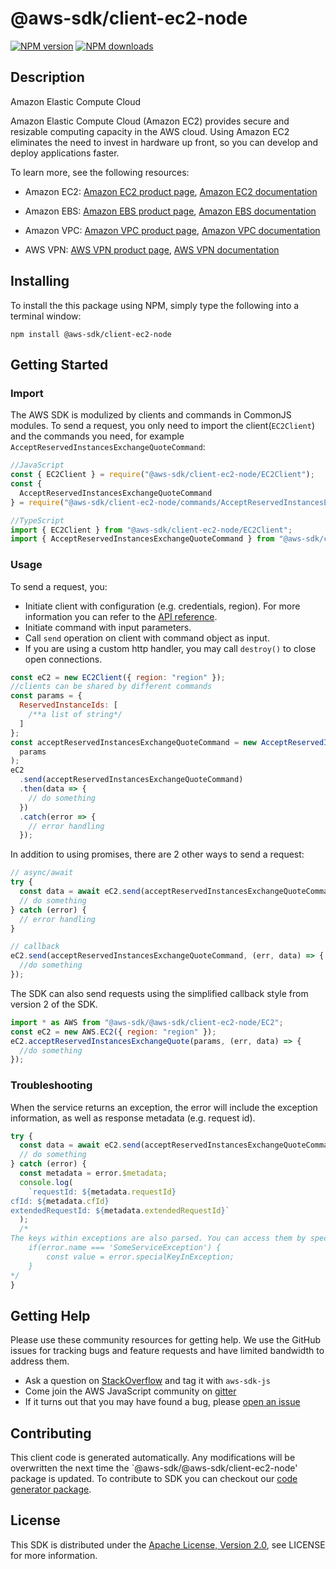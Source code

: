 # @aws-sdk/client-ec2-node

[![NPM version](https://img.shields.io/npm/v/@aws-sdk/client-ec2-node/preview.svg)](https://www.npmjs.com/package/@aws-sdk/client-ec2-node)
[![NPM downloads](https://img.shields.io/npm/dm/@aws-sdk/client-ec2-node.svg)](https://www.npmjs.com/package/@aws-sdk/client-ec2-node)

## Description

<fullname>Amazon Elastic Compute Cloud</fullname> <p>Amazon Elastic Compute Cloud (Amazon EC2) provides secure and resizable computing capacity in the AWS cloud. Using Amazon EC2 eliminates the need to invest in hardware up front, so you can develop and deploy applications faster.</p> <p>To learn more, see the following resources:</p> <ul> <li> <p>Amazon EC2: <a href="http://aws.amazon.com/ec2">Amazon EC2 product page</a>, <a href="http://aws.amazon.com/documentation/ec2">Amazon EC2 documentation</a> </p> </li> <li> <p>Amazon EBS: <a href="http://aws.amazon.com/ebs">Amazon EBS product page</a>, <a href="https://docs.aws.amazon.com/AWSEC2/latest/UserGuide/AmazonEBS.html">Amazon EBS documentation</a> </p> </li> <li> <p>Amazon VPC: <a href="http://aws.amazon.com/vpc">Amazon VPC product page</a>, <a href="http://aws.amazon.com/documentation/vpc">Amazon VPC documentation</a> </p> </li> <li> <p>AWS VPN: <a href="http://aws.amazon.com/vpn">AWS VPN product page</a>, <a href="http://aws.amazon.com/documentation/vpn">AWS VPN documentation</a> </p> </li> </ul>

## Installing

To install the this package using NPM, simply type the following into a terminal window:

```
npm install @aws-sdk/client-ec2-node
```

## Getting Started

### Import

The AWS SDK is modulized by clients and commands in CommonJS modules. To send a request, you only need to import the client(`EC2Client`) and the commands you need, for example `AcceptReservedInstancesExchangeQuoteCommand`:

```javascript
//JavaScript
const { EC2Client } = require("@aws-sdk/client-ec2-node/EC2Client");
const {
  AcceptReservedInstancesExchangeQuoteCommand
} = require("@aws-sdk/client-ec2-node/commands/AcceptReservedInstancesExchangeQuoteCommand");
```

```javascript
//TypeScript
import { EC2Client } from "@aws-sdk/client-ec2-node/EC2Client";
import { AcceptReservedInstancesExchangeQuoteCommand } from "@aws-sdk/client-ec2-node/commands/AcceptReservedInstancesExchangeQuoteCommand";
```

### Usage

To send a request, you:

- Initiate client with configuration (e.g. credentials, region). For more information you can refer to the [API reference][].
- Initiate command with input parameters.
- Call `send` operation on client with command object as input.
- If you are using a custom http handler, you may call `destroy()` to close open connections.

```javascript
const eC2 = new EC2Client({ region: "region" });
//clients can be shared by different commands
const params = {
  ReservedInstanceIds: [
    /**a list of string*/
  ]
};
const acceptReservedInstancesExchangeQuoteCommand = new AcceptReservedInstancesExchangeQuoteCommand(
  params
);
eC2
  .send(acceptReservedInstancesExchangeQuoteCommand)
  .then(data => {
    // do something
  })
  .catch(error => {
    // error handling
  });
```

In addition to using promises, there are 2 other ways to send a request:

```javascript
// async/await
try {
  const data = await eC2.send(acceptReservedInstancesExchangeQuoteCommand);
  // do something
} catch (error) {
  // error handling
}
```

```javascript
// callback
eC2.send(acceptReservedInstancesExchangeQuoteCommand, (err, data) => {
  //do something
});
```

The SDK can also send requests using the simplified callback style from version 2 of the SDK.

```javascript
import * as AWS from "@aws-sdk/@aws-sdk/client-ec2-node/EC2";
const eC2 = new AWS.EC2({ region: "region" });
eC2.acceptReservedInstancesExchangeQuote(params, (err, data) => {
  //do something
});
```

### Troubleshooting

When the service returns an exception, the error will include the exception information, as well as response metadata (e.g. request id).

```javascript
try {
  const data = await eC2.send(acceptReservedInstancesExchangeQuoteCommand);
  // do something
} catch (error) {
  const metadata = error.$metadata;
  console.log(
    `requestId: ${metadata.requestId}
cfId: ${metadata.cfId}
extendedRequestId: ${metadata.extendedRequestId}`
  );
  /*
The keys within exceptions are also parsed. You can access them by specifying exception names:
    if(error.name === 'SomeServiceException') {
        const value = error.specialKeyInException;
    }
*/
}
```

## Getting Help

Please use these community resources for getting help. We use the GitHub issues for tracking bugs and feature requests and have limited bandwidth to address them.

- Ask a question on [StackOverflow](https://stackoverflow.com/questions/tagged/aws-sdk-js) and tag it with `aws-sdk-js`
- Come join the AWS JavaScript community on [gitter](https://gitter.im/aws/aws-sdk-js-v3)
- If it turns out that you may have found a bug, please [open an issue](https://github.com/aws/aws-sdk-js-v3/issues)

## Contributing

This client code is generated automatically. Any modifications will be overwritten the next time the `@aws-sdk/@aws-sdk/client-ec2-node' package is updated. To contribute to SDK you can checkout our [code generator package][].

## License

This SDK is distributed under the
[Apache License, Version 2.0](http://www.apache.org/licenses/LICENSE-2.0),
see LICENSE for more information.

[code generator package]: https://github.com/aws/aws-sdk-js-v3/tree/master/packages/service-types-generator
[api reference]: https://docs.aws.amazon.com/AWSJavaScriptSDK/latest/
